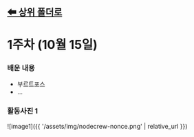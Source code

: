 [⬅ 상위 폴더로](../..)
---
# 1주차 (10월 15일)

### 배운 내용
- 부르트포스
- ...

### 활동사진 1
![image1]({{ '/assets/img/nodecrew-nonce.png' | relative_url }})